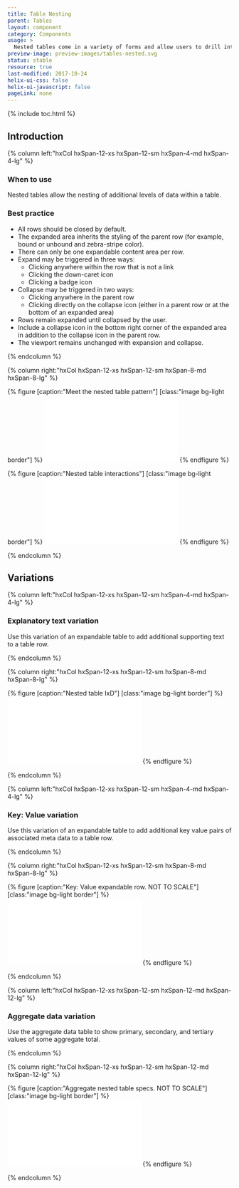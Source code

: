 ```yaml
---
title: Table Nesting
parent: Tables
layout: component
category: Components
usage: >
  Nested tables come in a variety of forms and allow users to drill into additional data within a table row. By hiding this data behind a user interaction, the interface adheres to the low cognitive load goals of the table pattern, while allowing for more data rich layouts.
preview-image: preview-images/tables-nested.svg
status: stable
resource: true
last-modified: 2017-10-24
helix-ui-css: false
helix-ui-javascript: false
pageLink: none
---
```


{% include toc.html %}

<section class="static-section" markdown="1">

## Introduction

<div class="hxRow"  markdown="1">

{% column left:"hxCol hxSpan-12-xs hxSpan-12-sm hxSpan-4-md hxSpan-4-lg" %}

### When to use

Nested tables allow the nesting of additional levels of data within a table.

### Best practice

- All rows should be closed by default.
- The expanded area inherits the styling of the parent row (for example, bound or unbound and zebra-stripe color).
- There can only be one expandable content area per row.
- Expand may be triggered in three ways:
  - Clicking anywhere within the row that is not a link
  - Clicking the down-caret icon
  - Clicking a badge icon
- Collapse may be triggered in two ways:
  - Clicking anywhere in the parent row
  - Clicking directly on the collapse icon (either in a parent row or at the bottom of an expanded area)
- Rows remain expanded until collapsed by the user.
- Include a collapse icon in the bottom right corner of the expanded area in addition to the collapse icon in the parent row.
- The viewport remains unchanged with expansion and collapse.

{% endcolumn %}

{% column right:"hxCol hxSpan-12-xs hxSpan-12-sm hxSpan-8-md hxSpan-8-lg" %}

{% figure [caption:"Meet the nested table pattern"] [class:"image bg-light border"] %}
<embed src="{{site.url}}/assets/images/components/tables/nested-tables/tables-nested-hero.svg"/>
{% endfigure %}

{% figure [caption:"Nested table interactions"] [class:"image bg-light border"] %}
<embed src="{{site.url}}/assets/images/components/tables/nested-tables/tables-nested-ixd.svg"/>
{% endfigure %}

{% endcolumn %}

</div>

</section>

<section class="static-section" markdown="1">

## Variations

<div class="hxRow"  markdown="1">

{% column left:"hxCol hxSpan-12-xs hxSpan-12-sm hxSpan-4-md hxSpan-4-lg" %}

### Explanatory text variation

Use this variation of an expandable table to add additional supporting text to a table row.

{% endcolumn %}

{% column right:"hxCol hxSpan-12-xs hxSpan-12-sm hxSpan-8-md hxSpan-8-lg" %}

{% figure [caption:"Nested table IxD"] [class:"image bg-light border"] %}
<embed src="{{site.url}}/assets/images/components/tables/nested-tables/tables-explanatory.svg"/>
{% endfigure %}

{% endcolumn %}

</div>

</section>

<section class="static-section" markdown="1">

<div class="hxRow"  markdown="1">

{% column left:"hxCol hxSpan-12-xs hxSpan-12-sm hxSpan-4-md hxSpan-4-lg" %}

### Key: Value variation

Use this variation of an expandable table to add additional key value pairs of associated meta data to a table row.

{% endcolumn %}

{% column right:"hxCol hxSpan-12-xs hxSpan-12-sm hxSpan-8-md hxSpan-8-lg" %}

{% figure [caption:"Key: Value expandable row. NOT TO SCALE"] [class:"image bg-light border"] %}
<embed src="{{site.url}}/assets/images/components/tables/nested-tables/tables-key-value.svg"/>
{% endfigure %}

{% endcolumn %}

</div>

</section>

<section class="static-section" markdown="1">

<div class="hxRow"  markdown="1">

{% column left:"hxCol hxSpan-12-xs hxSpan-12-sm hxSpan-12-md hxSpan-12-lg" %}

### Aggregate data variation

Use the aggregate data table to show primary, secondary, and tertiary values of some aggregate total.

{% endcolumn %}

{% column right:"hxCol hxSpan-12-xs hxSpan-12-sm hxSpan-12-md hxSpan-12-lg" %}

{% figure [caption:"Aggregate nested table specs. NOT TO SCALE"] [class:"image bg-light border"] %}
<embed src="{{site.url}}/assets/images/components/tables/nested-tables/tables-aggregate.svg"/>
{% endfigure %}

{% endcolumn %}

</div>

</section>
